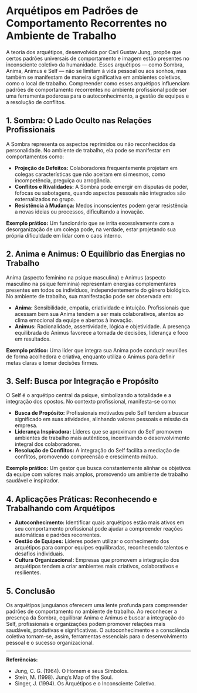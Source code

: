 
# Arquétipos em Padrões de Comportamento Recorrentes no Ambiente de Trabalho

A teoria dos arquétipos, desenvolvida por Carl Gustav Jung, propõe que certos padrões universais de comportamento e imagem estão presentes no inconsciente coletivo da humanidade. Esses arquétipos — como Sombra, Anima, Animus e Self — não se limitam à vida pessoal ou aos sonhos, mas também se manifestam de maneira significativa em ambientes coletivos, como o local de trabalho. Compreender como esses arquétipos influenciam padrões de comportamento recorrentes no ambiente profissional pode ser uma ferramenta poderosa para o autoconhecimento, a gestão de equipes e a resolução de conflitos.

## 1. Sombra: O Lado Oculto nas Relações Profissionais

A Sombra representa os aspectos reprimidos ou não reconhecidos da personalidade. No ambiente de trabalho, ela pode se manifestar em comportamentos como:

- **Projeção de Defeitos:** Colaboradores frequentemente projetam em colegas características que não aceitam em si mesmos, como incompetência, preguiça ou arrogância.
- **Conflitos e Rivalidades:** A Sombra pode emergir em disputas de poder, fofocas ou sabotagens, quando aspectos pessoais não integrados são externalizados no grupo.
- **Resistência à Mudança:** Medos inconscientes podem gerar resistência a novas ideias ou processos, dificultando a inovação.

**Exemplo prático:** Um funcionário que se irrita excessivamente com a desorganização de um colega pode, na verdade, estar projetando sua própria dificuldade em lidar com o caos interno.

## 2. Anima e Animus: O Equilíbrio das Energias no Trabalho

Anima (aspecto feminino na psique masculina) e Animus (aspecto masculino na psique feminina) representam energias complementares presentes em todos os indivíduos, independentemente do gênero biológico. No ambiente de trabalho, sua manifestação pode ser observada em:

- **Anima:** Sensibilidade, empatia, criatividade e intuição. Profissionais que acessam bem sua Anima tendem a ser mais colaborativos, atentos ao clima emocional da equipe e abertos à inovação.
- **Animus:** Racionalidade, assertividade, lógica e objetividade. A presença equilibrada do Animus favorece a tomada de decisões, liderança e foco em resultados.

**Exemplo prático:** Uma líder que integra sua Anima pode conduzir reuniões de forma acolhedora e criativa, enquanto utiliza o Animus para definir metas claras e tomar decisões firmes.

## 3. Self: Busca por Integração e Propósito

O Self é o arquétipo central da psique, simbolizando a totalidade e a integração dos opostos. No contexto profissional, manifesta-se como:

- **Busca de Propósito:** Profissionais motivados pelo Self tendem a buscar significado em suas atividades, alinhando valores pessoais e missão da empresa.
- **Liderança Inspiradora:** Líderes que se aproximam do Self promovem ambientes de trabalho mais autênticos, incentivando o desenvolvimento integral dos colaboradores.
- **Resolução de Conflitos:** A integração do Self facilita a mediação de conflitos, promovendo compreensão e crescimento mútuo.

**Exemplo prático:** Um gestor que busca constantemente alinhar os objetivos da equipe com valores mais amplos, promovendo um ambiente de trabalho saudável e inspirador.

## 4. Aplicações Práticas: Reconhecendo e Trabalhando com Arquétipos

- **Autoconhecimento:** Identificar quais arquétipos estão mais ativos em seu comportamento profissional pode ajudar a compreender reações automáticas e padrões recorrentes.
- **Gestão de Equipes:** Líderes podem utilizar o conhecimento dos arquétipos para compor equipes equilibradas, reconhecendo talentos e desafios individuais.
- **Cultura Organizacional:** Empresas que promovem a integração dos arquétipos tendem a criar ambientes mais criativos, colaborativos e resilientes.

## 5. Conclusão

Os arquétipos junguianos oferecem uma lente profunda para compreender padrões de comportamento no ambiente de trabalho. Ao reconhecer a presença da Sombra, equilibrar Anima e Animus e buscar a integração do Self, profissionais e organizações podem promover relações mais saudáveis, produtivas e significativas. O autoconhecimento e a consciência coletiva tornam-se, assim, ferramentas essenciais para o desenvolvimento pessoal e o sucesso organizacional.

---

**Referências:**
- Jung, C. G. (1964). O Homem e seus Símbolos.
- Stein, M. (1998). Jung’s Map of the Soul.
- Singer, J. (1994). Os Arquétipos e o Inconsciente Coletivo.
```
